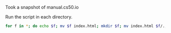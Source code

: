 Took a snapshot of manual.cs50.io

Run the script in each directory.  
```bash
for f in *; do echo $f; mv $f index.html; mkdir $f; mv index.html $f/.; done
```
